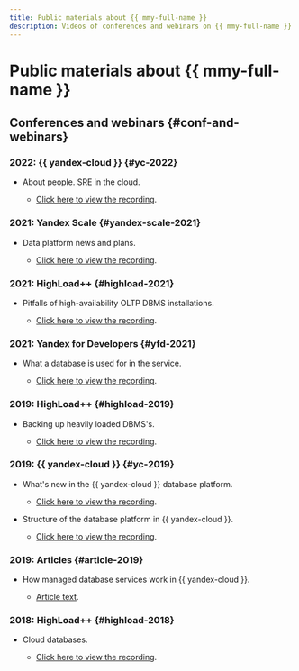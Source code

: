 ```yaml
---
title: Public materials about {{ mmy-full-name }}
description: Videos of conferences and webinars on {{ mmy-full-name }}.
---
```


# Public materials about {{ mmy-full-name }}

## Conferences and webinars {#conf-and-webinars}

### 2022: {{ yandex-cloud }} {#yc-2022}

* About people. SRE in the cloud.

  * [Click here to view the recording](https://www.youtube.com/watch?v=8YwepbGf1WM).

### 2021: Yandex Scale {#yandex-scale-2021}

* Data platform news and plans.

  * [Click here to view the recording](https://www.youtube.com/watch?v=34azYnDBiYY).

### 2021: HighLoad++ {#highload-2021}

* Pitfalls of high-availability OLTP DBMS installations.

  * [Click here to view the recording](https://www.youtube.com/watch?v=vxT0tDEk7jU).

### 2021: Yandex for Developers {#yfd-2021}

* What a database is used for in the service.

  * [Click here to view the recording](https://www.youtube.com/watch?v=cddm8I0UgjU).

### 2019: HighLoad++ {#highload-2019}

* Backing up heavily loaded DBMS's.

  * [Click here to view the recording](https://highload.ru/moscow/2019/abstracts/5981).

### 2019: {{ yandex-cloud }} {#yc-2019}

* What's new in the {{ yandex-cloud }} database platform.

  * [Click here to view the recording](https://www.youtube.com/watch?v=5OcUo3J4Wdc).

* Structure of the database platform in {{ yandex-cloud }}.

  * [Click here to view the recording](https://www.youtube.com/watch?v=Cwdg425a_cw).

### 2019: Articles {#article-2019}

* How managed database services work in {{ yandex-cloud }}.

  * [Article text](https://habr.com/ru/companies/yandex/articles/477860/).

### 2018: HighLoad++ {#highload-2018}

* Cloud databases.

  * [Click here to view the recording](https://www.youtube.com/watch?v=xyMN1EA9p5Y).

